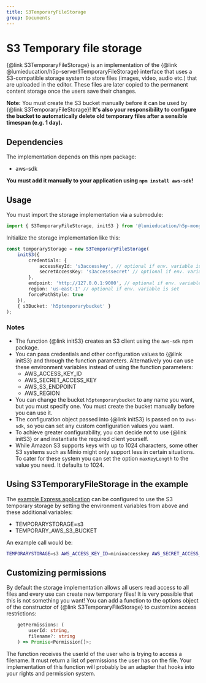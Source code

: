 ```yaml
---
title: S3TemporaryFileStorage
group: Documents
---
```


# S3 Temporary file storage

{@link S3TemporaryFileStorage} is an implementation of the {@link
@lumieducation/h5p-server!ITemporaryFileStorage} interface that uses a
S3-compatible storage system to store files (images, video, audio etc.) that are
uploaded in the editor. These files are later copied to the permanent content
storage once the users save their changes.

**Note:** You must create the S3 bucket manually before it can be used by {@link
S3TemporaryFileStorage}! **It's also your responsibility to configure the bucket
to automatically delete old temporary files after a sensible timespan (e.g. 1
day).**

## Dependencies

The implementation depends on this npm package:

* aws-sdk

**You must add it manually to your application using `npm install aws-sdk`!**

## Usage

You must import the storage implementation via a submodule:

```typescript
import { S3TemporaryFileStorage, initS3 } from '@lumieducation/h5p-mongos3';
```

Initialize the storage implementation like this:

```typescript
const temporaryStorage = new S3TemporaryFileStorage(
    initS3({
        credentials: {
            accessKeyId: 's3accesskey', // optional if env. variable is set
            secretAccessKey: 's3accesssecret' // optional if env. variable is set
        },
        endpoint: 'http://127.0.0.1:9000', // optional if env. variable is set
        region: 'us-east-1' // optional if env. variable is set
        forcePathStyle: true
    }),
    { s3Bucket: 'h5ptemporarybucket' }
);
```

### Notes

* The function {@link initS3} creates an S3 client using the `aws-sdk` npm
  package.
* You can pass credentials and other configuration values to {@link initS3} and
  through the function parameters. Alternatively you can use these environment
  variables instead of using the function parameters:
  * AWS_ACCESS_KEY_ID
  * AWS_SECRET_ACCESS_KEY
  * AWS_S3_ENDPOINT
  * AWS_REGION
* You can change the bucket `h5ptemporarybucket` to any name you want, but you
  must specify one. You must create the bucket manually before you can use it.
* The configuration object passed into {@link initS3} is passed on to `aws-sdk`, so
  you can set any custom configuration values you want.
* To achieve greater configurability, you can decide not to use {@link initS3}
  or and instantiate the required client yourself.
* While Amazon S3 supports keys with up to 1024 characters, some other S3
  systems such as Minio might only support less in certain situations. To cater
  for these system you can set the option `maxKeyLength` to the value you need.
  It defaults to 1024.

## Using S3TemporaryFileStorage in the example

The [example Express application](https://github.com/Lumieducation/H5P-Nodejs-library/blob/release/packages/h5p-examples/src/express.ts) can be
configured to use the S3 temporary storage by setting the environment variables
from above and these additional variables:

* TEMPORARYSTORAGE=s3
* TEMPORARY_AWS_S3_BUCKET

An example call would be:

```bash
TEMPORARYSTORAGE=s3 AWS_ACCESS_KEY_ID=minioaccesskey AWS_SECRET_ACCESS_KEY=miniosecret AWS_S3_ENDPOINT="http://127.0.0.1:9000" TEMPORARY_AWS_S3_BUCKET=h5ptemporarybucket npm start
```

## Customizing permissions

By default the storage implementation allows all users read access to all files
and every use can create new temporary files! It is very possible that this is
not something you want! You can add a function to the options object of the
constructor of {@link S3TemporaryFileStorage} to customize access restrictions:

```typescript
    getPermissions: (
        userId: string,
        filename?: string
    ) => Promise<Permission[]>;
```

The function receives the userId of the user who is trying to access a filename.
It must return a list of permissions the user has on the file. Your
implementation of this function will probably be an adapter that hooks into your
rights and permission system.
